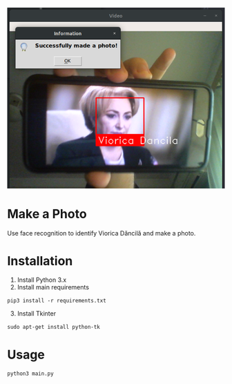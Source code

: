 ![](https://github.com/paubric/python-make-a-photo/blob/master/demo.png)
# Make a Photo
Use face recognition to identify Viorica Dăncilă and make a photo.
# Installation
1. Install Python 3.x
2. Install main requirements
```
pip3 install -r requirements.txt
```
3. Install Tkinter
```
sudo apt-get install python-tk
```
# Usage
```
python3 main.py
```
